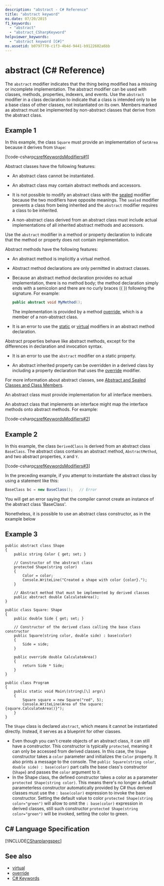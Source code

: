 ```yaml
---
description: "abstract - C# Reference"
title: "abstract keyword"
ms.date: 07/20/2015
f1_keywords: 
  - "abstract"
  - "abstract_CSharpKeyword"
helpviewer_keywords: 
  - "abstract keyword [C#]"
ms.assetid: b0797770-c1f3-4b4d-9441-b9122602a6bb
---
```

# abstract (C# Reference)

The `abstract` modifier indicates that the thing being modified has a missing or incomplete implementation. The abstract modifier can be used with classes, methods, properties, indexers, and events. Use the `abstract` modifier in a class declaration to indicate that a class is intended only to be a base class of other classes, not instantiated on its own. Members marked as abstract must be implemented by non-abstract classes that derive from the abstract class.
  
## Example 1

 In this example, the class `Square` must provide an implementation of `GetArea` because it derives from `Shape`:  
  
 [!code-csharp[csrefKeywordsModifiers#1](~/samples/snippets/csharp/VS_Snippets_VBCSharp/csrefKeywordsModifiers/CS/csrefKeywordsModifiers.cs#1)]
  
 Abstract classes have the following features:  
  
- An abstract class cannot be instantiated.  
  
- An abstract class may contain abstract methods and accessors.  
  
- It is not possible to modify an abstract class with the [sealed](./sealed.md) modifier because the two modifiers have opposite meanings. The `sealed` modifier prevents a class from being inherited and the `abstract` modifier requires a class to be inherited.  
  
- A non-abstract class derived from an abstract class must include actual implementations of all inherited abstract methods and accessors.  
  
 Use the `abstract` modifier in a method or property declaration to indicate that the method or property does not contain implementation.  
  
 Abstract methods have the following features:  
  
- An abstract method is implicitly a virtual method.  
  
- Abstract method declarations are only permitted in abstract classes.  
  
- Because an abstract method declaration provides no actual implementation, there is no method body; the method declaration simply ends with a semicolon and there are no curly braces ({ }) following the signature. For example:  
  
    ```csharp  
    public abstract void MyMethod();  
    ```  
  
     The implementation is provided by a method [override](./override.md), which is a member of a non-abstract class.  
  
- It is an error to use the [static](./static.md) or [virtual](./virtual.md) modifiers in an abstract method declaration.  
  
 Abstract properties behave like abstract methods, except for the differences in declaration and invocation syntax.  
  
- It is an error to use the `abstract` modifier on a static property.  
  
- An abstract inherited property can be overridden in a derived class by including a property declaration that uses the [override](./override.md) modifier.  
  
 For more information about abstract classes, see [Abstract and Sealed Classes and Class Members](../../programming-guide/classes-and-structs/abstract-and-sealed-classes-and-class-members.md).  
  
 An abstract class must provide implementation for all interface members.  
  
 An abstract class that implements an interface might map the interface methods onto abstract methods. For example:  
  
[!code-csharp[csrefKeywordsModifiers#2](~/samples/snippets/csharp/VS_Snippets_VBCSharp/csrefKeywordsModifiers/CS/csrefKeywordsModifiers.cs#2)]
  
## Example 2

 In this example, the class `DerivedClass` is derived from an abstract class `BaseClass`. The abstract class contains an abstract method, `AbstractMethod`, and two abstract properties, `X` and `Y`.  
  
[!code-csharp[csrefKeywordsModifiers#3](~/samples/snippets/csharp/VS_Snippets_VBCSharp/csrefKeywordsModifiers/CS/csrefKeywordsModifiers.cs#3)]
  
 In the preceding example, if you attempt to instantiate the abstract class by using a statement like this:  
  
```csharp
BaseClass bc = new BaseClass();   // Error  
```  
  
You will get an error saying that the compiler cannot create an instance of the abstract class 'BaseClass'.  

Nonetheless, it is possible to use an abstract class constructor, as in the  example below

## Example 3
```
public abstract class Shape
{
    public string Color { get; set; }

    // Constructor of the abstract class
    protected Shape(string color)
    {
        Color = color;
        Console.WriteLine("Created a shape with color {color}.");
    }

    // Abstract method that must be implemented by derived classes
    public abstract double CalculateArea();
}

public class Square: Shape
{
    public double Side { get; set; }

    // Constructor of the derived class calling the base class constructor
    public Square(string color, double side) : base(color)
    {
        Side = side;
    }

    public override double CalculateArea()
    {
        return Side * Side;
    }
}

public class Program
{
    public static void Main\(string\[\] args\)
    {
        Square square = new Square("red", 5);
        Console.WriteLine(Area of the square: {square.CalculateArea()}");
    }
}
```
The `Shape` class is declared `abstract`, which means it cannot be instantiated directly. Instead, it serves as a blueprint for other classes.
- Even though you can't create objects of an abstract class, it can still have a constructor.  This constructor is typically `protected`, meaning it can only be accessed from derived classes.
  In this case, the `Shape` constructor takes a `color` parameter and initializes the `Color` property. It also prints a message to the console.
  The `public Square(string color, double side) : base(color)` part calls the base class's constructor (`Shape`) and passes the `color` argument to it.
- In the Shape class, the defined constructor takes a color as a parameter `protected Shape(string color)`. This means there's no longer a default parameterless constructor automatically provided by C#
  thus derived classes must use the `: base(color)` expression to invoke the base constructor. Setting the default value to color `protected Shape(string color="green")` will allow to omit the 
  `: base(color)` expression in derived classes, still such constructor `protected Shape(string color="green")` will be invoked, setting the color to green. 

## C# Language Specification  

 [!INCLUDE[CSharplangspec](~/includes/csharplangspec-md.md)]  
  
## See also

- [virtual](./virtual.md)
- [override](./override.md)
- [C# Keywords](./index.md)

